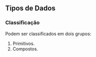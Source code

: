 ## Tipos de Dados

### Classificação

Podem ser classificados em dois grupos:

1. Primitivos.
2. Compostos.
